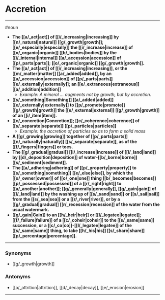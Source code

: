 # Accretion
---
#noun
- **The [[a/_act|act]] of [[i/_increasing|increasing]] by [[n/_natural|natural]] [[g/_growth|growth]]; [[e/_especially|especially]] the [[i/_increase|increase]] of [[o/_organic|organic]] [[b/_bodies|bodies]] by the [[i/_internal|internal]] [[a/_accession|accession]] of [[p/_parts|parts]]; [[o/_organic|organic]] [[g/_growth|growth]].**
- **The [[a/_act|act]] of [[i/_increasing|increasing]], or the [[m/_matter|matter]] [[a/_added|added]], by an [[a/_accession|accession]] of [[p/_parts|parts]] [[e/_externally|externally]]; an [[e/_extraneous|extraneous]] [[a/_addition|addition]]**
	- _Example: A mineral ... augments not by growth, but by accretion._
- **[[s/_something|Something]] [[a/_added|added]] [[e/_externally|externally]] to [[p/_promote|promote]] [[g/_growth|growth]] the [[e/_external|external]] [[g/_growth|growth]] of an [[i/_item|item]].**
- **[[c/_concretion|Concretion]]; [[c/_coherence|coherence]] of [[s/_separate|separate]] [[p/_particles|particles]]**
	- _Example: the accretion of particles so as to form a solid mass_
- **A [[g/_growing|growing]] together of [[p/_parts|parts]] [[n/_naturally|naturally]] [[s/_separate|separate]], as of the [[f/_fingers|fingers]] or toes.**
- **The [[g/_gradual|gradual]] [[i/_increase|increase]] of [[l/_land|land]] by [[d/_deposition|deposition]] of water-[[b/_borne|borne]] [[s/_sediment|sediment]].**
- **The [[a/_adhering|adhering]] of [[p/_property|property]] to [[s/_something|something]] [[e/_else|else]], by which the [[o/_owner|owner]] of [[o/_one|one]] thing [[b/_becomes|becomes]] [[p/_possessed|possessed]] of a [[r/_right|right]] to [[a/_another|another]]; [[g/_generally|generally]], [[g/_gain|gain]] of [[l/_land|land]] by the washing up of [[s/_sand|sand]] or [[s/_sail|sail]] from the [[s/_sea|sea]] or a [[r/_river|river]], or by a [[g/_gradual|gradual]] [[r/_recession|recession]] of the water from the usual watermark.**
- **[[g/_gain|Gain]] to an [[h/_heir|heir]] or [[l/_legatee|legatee]]; [[f/_failure|failure]] of a [[c/_coheir|coheir]] to the [[s/_same|same]] succession, or a [[c/_co|co]]-[[l/_legatee|legatee]] of the [[s/_same|same]] thing, to take [[h/_his|his]] [[s/_share|share]] [[p/_percentage|percentage]].**
---
### Synonyms
- [[g/_growth|growth]]
### Antonyms
- [[a/_attrition|attrition]], [[d/_decay|decay]], [[e/_erosion|erosion]]
---
